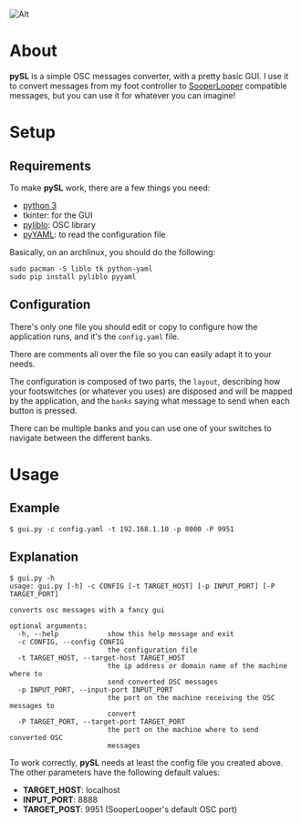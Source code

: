 ![Alt](https://raw.github.com/lucmazon/pySL/master/gui.png)

About
=====

**pySL** is a simple OSC messages converter, with a pretty basic GUI. I use it to convert messages from my foot controller
to [SooperLooper](http://essej.net/sooperlooper/) compatible messages, but you can use it for whatever you can imagine!

Setup
=====

Requirements
------------

To make **pySL** work, there are a few things you need:

- [python 3](https://www.python.org/downloads/)
- tkinter: for the GUI
- [pyliblo](http://das.nasophon.de/pyliblo/): OSC library
- [pyYAML](http://pyyaml.org/): to read the configuration file

Basically, on an archlinux, you should do the following:

```
sudo pacman -S liblo tk python-yaml
sudo pip install pyliblo pyyaml
```

Configuration
-------------

There's only one file you should edit or copy to configure how the application runs, and it's the `config.yaml` file.

There are comments all over the file so you can easily adapt it to your needs.

The configuration is composed of two parts, the `layout`, describing how your footswitches (or whatever you uses) are disposed and will be mapped by the application, and the `banks` saying what message to send when each button is pressed.

There can be multiple banks and you can use one of your switches to navigate between the different banks.

Usage
=====

Example
-------

```
$ gui.py -c config.yaml -t 192.168.1.10 -p 8000 -P 9951
```

Explanation
-----------

```
$ gui.py -h
usage: gui.py [-h] -c CONFIG [-t TARGET_HOST] [-p INPUT_PORT] [-P TARGET_PORT]

converts osc messages with a fancy gui

optional arguments:
  -h, --help            show this help message and exit
  -c CONFIG, --config CONFIG
                        the configuration file
  -t TARGET_HOST, --target-host TARGET_HOST
                        the ip address or domain name of the machine where to
                        send converted OSC messages
  -p INPUT_PORT, --input-port INPUT_PORT
                        the port on the machine receiving the OSC messages to
                        convert
  -P TARGET_PORT, --target-port TARGET_PORT
                        the port on the machine where to send converted OSC
                        messages
```

To work correctly, **pySL** needs at least the config file you created above. The other parameters have the following default values:

- **TARGET_HOST**: localhost
- **INPUT_PORT**: 8888
- **TARGET_POST**: 9951 (SooperLooper's default OSC port)
